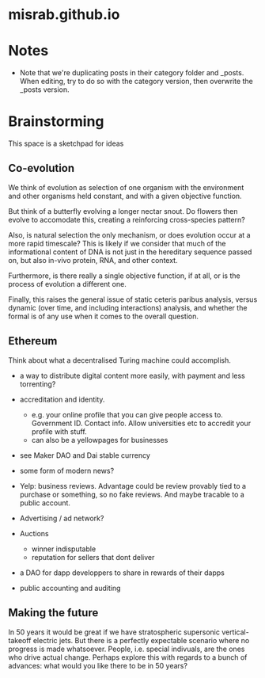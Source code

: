 misrab.github.io
================


# Notes

- Note that we're duplicating posts in their category folder 
and _posts. When editing, try to do so with the category version, 
then overwrite the _posts version.




# Brainstorming

This space is a sketchpad for ideas


## Co-evolution

We think of evolution as selection of one organism with the environment and other organisms held constant, and with a given objective function.

But think of a butterfly evolving a longer nectar snout. Do flowers then evolve to accomodate this, creating a reinforcing cross-species pattern?

Also, is natural selection the only mechanism, or does evolution occur at a more rapid timescale? This is likely if we consider that much of the informational content of DNA is not just in the hereditary sequence passed on, but also in-vivo protein, RNA, and other context.

Furthermore, is there really a single objective function, if at all, or is the process of evolution a different one.

Finally, this raises the general issue of static ceteris paribus analysis, versus dynamic (over time, and including interactions) analysis, and whether the formal is of any use when it comes to the overall question.


## Ethereum

Think about what a decentralised Turing machine could accomplish.

- a way to distribute digital content more easily, with payment and less torrenting?

- accreditation and identity.
	* e.g. your online profile that you can give people access to. Government ID. Contact info. Allow universities etc to accredit your profile with stuff.
	* can also be a yellowpages for businesses

- see Maker DAO and Dai stable currency

- some form of modern news?

- Yelp: business reviews. Advantage could be review provably tied to a purchase or something, so no fake reviews. And maybe tracable to a public account.

- Advertising / ad network?

- Auctions
	* winner indisputable
	* reputation for sellers that dont deliver

- a DAO for dapp developpers to share in rewards of their dapps

- public accounting and auditing



## Making the future

In 50 years it would be great if we have stratospheric supersonic vertical-takeoff electric jets. But there is a perfectly expectable scenario where no progress is made whatsoever. People, i.e. special indivuals, are the ones who drive actual change. Perhaps explore this with regards to a bunch of advances: what would you like there to be in 50 years?



